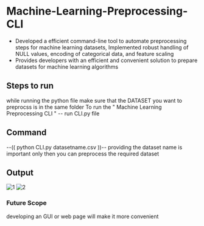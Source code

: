 # Machine-Learning-Preprocessing-CLI

- Developed a efficient command-line tool to automate preprocessing steps for machine learning datasets, Implemented robust handling of NULL values, encoding of categorical data, and feature scaling
- Provides developers with an efficient and convenient solution to prepare datasets for machine learning algorithms

## Steps to run 
while running the python file make sure that the DATASET you want to preprocss is in the same folder 
To run the " Machine Learning Preprocessing CLI "
-- run CLI.py file 

## Command
--(( python CLI.py datasetname.csv ))--
providing the dataset name is important only then you can preprocess the required dataset

## Output
![1](https://github.com/Vijayendar0622/Machine-Learning-Preprocessing-CLI/assets/112705175/be74fbcf-4c2c-48aa-afb9-9f76a4cd1011)
![2](https://github.com/Vijayendar0622/Machine-Learning-Preprocessing-CLI/assets/112705175/d947ca00-7244-4cda-b3ae-878bb9199a2e)

### Future Scope 
developing an GUI or web page will make it more convenient
